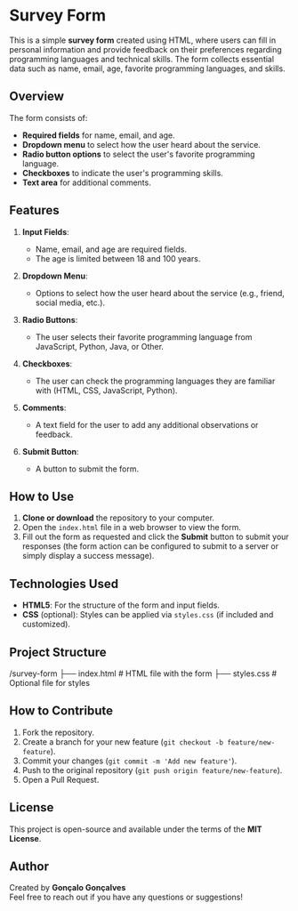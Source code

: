 # Survey Form

This is a simple **survey form** created using HTML, where users can fill in personal information and provide feedback on their preferences regarding programming languages and technical skills. The form collects essential data such as name, email, age, favorite programming languages, and skills.

## Overview

The form consists of:

- **Required fields** for name, email, and age.
- **Dropdown menu** to select how the user heard about the service.
- **Radio button options** to select the user's favorite programming language.
- **Checkboxes** to indicate the user's programming skills.
- **Text area** for additional comments.

## Features

1. **Input Fields**: 
   - Name, email, and age are required fields.
   - The age is limited between 18 and 100 years.
   
2. **Dropdown Menu**: 
   - Options to select how the user heard about the service (e.g., friend, social media, etc.).

3. **Radio Buttons**:
   - The user selects their favorite programming language from JavaScript, Python, Java, or Other.

4. **Checkboxes**:
   - The user can check the programming languages they are familiar with (HTML, CSS, JavaScript, Python).

5. **Comments**:
   - A text field for the user to add any additional observations or feedback.

6. **Submit Button**:
   - A button to submit the form.

## How to Use

1. **Clone or download** the repository to your computer.
2. Open the `index.html` file in a web browser to view the form.
3. Fill out the form as requested and click the **Submit** button to submit your responses (the form action can be configured to submit to a server or simply display a success message).

## Technologies Used

- **HTML5**: For the structure of the form and input fields.
- **CSS** (optional): Styles can be applied via `styles.css` (if included and customized).
  
## Project Structure

/survey-form 
├── index.html # HTML file with the form
├── styles.css # Optional file for styles

## How to Contribute

1. Fork the repository.
2. Create a branch for your new feature (`git checkout -b feature/new-feature`).
3. Commit your changes (`git commit -m 'Add new feature'`).
4. Push to the original repository (`git push origin feature/new-feature`).
5. Open a Pull Request.

## License

This project is open-source and available under the terms of the **MIT License**.

## Author

Created by **Gonçalo Gonçalves**  
Feel free to reach out if you have any questions or suggestions!
